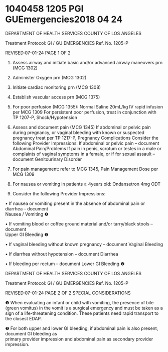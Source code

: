 # 1040458 1205 PGI GUEmergencies2018 04 24

DEPARTMENT OF HEALTH SERVICES 
COUNTY OF LOS ANGELES 
 
Treatment Protocol: GI / GU EMERGENCIES Ref. No. 1205-P 
 
 
 
 
 
 
REVISED:07-01-24 PAGE 1 OF 2 
 
1. Assess airway and initiate basic and/or advanced airway maneuvers prn (MCG 1302) 
 
2. Administer Oxygen prn (MCG 1302) 
 
3. Initiate cardiac monitoring prn (MCG 1308) 
 
4. Establish vascular access prn (MCG 1375) 
 
5. For poor perfusion (MCG 1355): 
Normal Saline 20mL/kg IV rapid infusion per MCG 1309 
For persistent poor perfusion, treat in conjunction with TP 1207-P, Shock/Hypotension 
 
6. Assess and document pain (MCG 1345) 
If abdominal or pelvic pain during pregnancy, or vaginal bleeding with known or suspected 
pregnancy treat per TP 1217-P, Pregnancy Complications 
Consider the following Provider Impressions: 
If abdominal or pelvic pain – document Abdominal Pain/Problems 
If pain in penis, scrotum or testes in a male or complaints of vaginal symptoms in a female, or if 
for sexual assault – document Genitourinary Disorder 
 
7. For pain management: refer to MCG 1345, Pain Management 
Dose per MCG 1309 
 
8. For nausea or vomiting in patients ≥ 4years old: 
Ondansetron 4mg ODT  
 
9. Consider the following Provider Impressions: 
 
• If nausea or vomiting present in the absence of abdominal pain or diarrhea – document       
Nausea / Vomiting ❶ 
 
• If vomiting blood or coffee ground material and/or tarry/black stools – document                        
Upper GI Bleeding ❷ 
 
• If vaginal bleeding without known pregnancy – document Vaginal Bleeding 
 
• If diarrhea without hypotension – document Diarrhea  
 
• If bleeding per rectum – document Lower GI Bleeding ❷ 
 

DEPARTMENT OF HEALTH SERVICES 
COUNTY OF LOS ANGELES 
 
Treatment Protocol: GI / GU EMERGENCIES Ref. No. 1205-P 
 
 
 
 
 
 
REVISED:07-01-24 PAGE 2 OF 2 
SPECIAL CONSIDERATIONS 
 
❶   When evaluating an infant or child with vomiting, the presence of bile (green vomitus) in the vomit is 
a surgical emergency and must be taken as a sign of a life-threatening condition. These patients 
need rapid transport to the closest EDAP. 
 
❷   For both upper and lower GI bleeding, if abdominal pain is also present, document GI bleeding as   
primary provider impression and abdominal pain as secondary provider impression.
